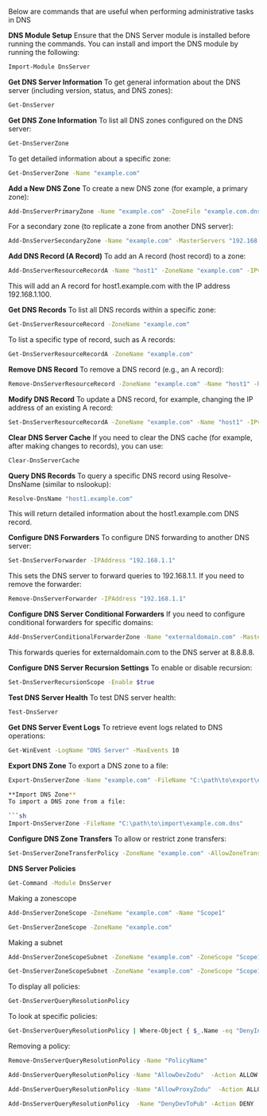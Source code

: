 Below are commands that are useful when performing administrative tasks in DNS

**DNS Module Setup**
Ensure that the DNS Server module is installed before running the commands. You can install and import the DNS module by running the following:

```sh
Import-Module DnsServer
```

**Get DNS Server Information**
To get general information about the DNS server (including version, status, and DNS zones):

```sh
Get-DnsServer
```

**Get DNS Zone Information**
To list all DNS zones configured on the DNS server:

```sh
Get-DnsServerZone
```

To get detailed information about a specific zone:

```sh
Get-DnsServerZone -Name "example.com"
```

**Add a New DNS Zone**
To create a new DNS zone (for example, a primary zone):

```sh
Add-DnsServerPrimaryZone -Name "example.com" -ZoneFile "example.com.dns"
```

For a secondary zone (to replicate a zone from another DNS server):

```sh
Add-DnsServerSecondaryZone -Name "example.com" -MasterServers "192.168.1.1"
```

**Add DNS Record (A Record)**
To add an A record (host record) to a zone:

```sh
Add-DnsServerResourceRecordA -Name "host1" -ZoneName "example.com" -IPv4Address "192.168.1.100"
```

This will add an A record for host1.example.com with the IP address 192.168.1.100.

**Get DNS Records**
To list all DNS records within a specific zone:

```sh
Get-DnsServerResourceRecord -ZoneName "example.com"
```

To list a specific type of record, such as A records:

```sh
Get-DnsServerResourceRecordA -ZoneName "example.com"
```

**Remove DNS Record**
To remove a DNS record (e.g., an A record):

```sh
Remove-DnsServerResourceRecord -ZoneName "example.com" -Name "host1" -RecordType A -Force
```

**Modify DNS Record**
To update a DNS record, for example, changing the IP address of an existing A record:

```sh
Set-DnsServerResourceRecordA -ZoneName "example.com" -Name "host1" -IPv4Address "192.168.1.101"
```

**Clear DNS Server Cache**
If you need to clear the DNS cache (for example, after making changes to records), you can use:

```sh
Clear-DnsServerCache
```

**Query DNS Records**
To query a specific DNS record using Resolve-DnsName (similar to nslookup):

```sh
Resolve-DnsName "host1.example.com"
```

This will return detailed information about the host1.example.com DNS record.

**Configure DNS Forwarders**
To configure DNS forwarding to another DNS server:

```sh
Set-DnsServerForwarder -IPAddress "192.168.1.1"
```
This sets the DNS server to forward queries to 192.168.1.1. If you need to remove the forwarder:

```sh
Remove-DnsServerForwarder -IPAddress "192.168.1.1"
```
**Configure DNS Server Conditional Forwarders**
If you need to configure conditional forwarders for specific domains:

```sh
Add-DnsServerConditionalForwarderZone -Name "externaldomain.com" -MasterServers "8.8.8.8" -ReplicationScope "Forest"
```

This forwards queries for externaldomain.com to the DNS server at 8.8.8.8.

**Configure DNS Server Recursion Settings**
To enable or disable recursion:

```sh
Set-DnsServerRecursionScope -Enable $true
```
**Test DNS Server Health**
To test DNS server health:

```sh
Test-DnsServer
```

**Get DNS Server Event Logs**
To retrieve event logs related to DNS operations:

```sh
Get-WinEvent -LogName "DNS Server" -MaxEvents 10
```

**Export DNS Zone**
To export a DNS zone to a file:

```sh
Export-DnsServerZone -Name "example.com" -FileName "C:\path\to\export\example.com.dns"

**Import DNS Zone**
To import a DNS zone from a file:

```sh
Import-DnsServerZone -FileName "C:\path\to\import\example.com.dns"
```
**Configure DNS Zone Transfers**
To allow or restrict zone transfers:

```sh
Set-DnsServerZoneTransferPolicy -ZoneName "example.com" -AllowZoneTransfers $true
```

**DNS Server Policies**
```sh
Get-Command -Module DnsServer 
```

Making a zonescope
```sh
Add-DnsServerZoneScope -ZoneName "example.com" -Name "Scope1"
```
```sh
Get-DnsServerZoneScope -ZoneName "example.com"
```

Making a subnet
```sh
Add-DnsServerZoneScopeSubnet -ZoneName "example.com" -ZoneScope "Scope1" -Subnet "192.168.1.0/24"
```

```sh
Get-DnsServerZoneScopeSubnet -ZoneName "example.com" -ZoneScope "Scope1"
```


To display all policies:

```sh
Get-DnsServerQueryResolutionPolicy 
```

To look at specific policies:

```sh
Get-DnsServerQueryResolutionPolicy | Where-Object { $_.Name -eq "DenyInternalToExternal" } 
```

Removing a policy:
```sh
Remove-DnsServerQueryResolutionPolicy -Name "PolicyName" 

```
```sh
Add-DnsServerQueryResolutionPolicy -Name "AllowDevZodu"  -Action ALLOW  -ClientSubnet "eq,InternalSubnet" -ZoneScope "InternalScope,2"  -ZoneName "zodu.com" 
```

```sh
Add-DnsServerQueryResolutionPolicy -Name "AllowProxyZodu"  -Action ALLOW -ClientSubnet "eq,ProxySubnet" -ZoneScope "ProxyScope,1" -ZoneName "zodu.com" 
```
 
```sh
Add-DnsServerQueryResolutionPolicy  -Name "DenyDevToPub" -Action DENY  -ClientSubnet "eq,InternalSubnet"  -ZoneName "zodu.com" 
```